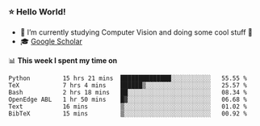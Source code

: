 ### ⭐️ Hello World!

<!--
**hologerry/hologerry** is a ✨ _special_ ✨ repository because its `README.md` (this file) appears on your GitHub profile.

Here are some ideas to get you started:

- 🔭 I’m currently working and studying on Computer Vision
- 🌱 I’m currently learning at Peking University
- 💬 Ask me about 
- 📫 How to reach me: E-mail
- 😄 Pronouns: he/his
- ⚡ Fun fact: Music is the Power
-->


- 🔭 I’m currently studying Computer Vision and doing some cool stuff 🤖
- 🎓 [Google Scholar](https://scholar.google.com/citations?user=3ykqW9wAAAAJ&hl=en)


📊 **This week I spent my time on**

<!--START_SECTION:waka-->

```text
Python         15 hrs 21 mins  ██████████████░░░░░░░░░░░   55.55 %
TeX            7 hrs 4 mins    ██████▒░░░░░░░░░░░░░░░░░░   25.57 %
Bash           2 hrs 18 mins   ██░░░░░░░░░░░░░░░░░░░░░░░   08.34 %
OpenEdge ABL   1 hr 50 mins    █▓░░░░░░░░░░░░░░░░░░░░░░░   06.68 %
Text           16 mins         ▒░░░░░░░░░░░░░░░░░░░░░░░░   01.02 %
BibTeX         15 mins         ▒░░░░░░░░░░░░░░░░░░░░░░░░   00.92 %
```

<!--END_SECTION:waka-->

